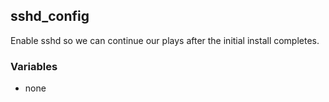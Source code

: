 ## sshd_config

Enable sshd so we can continue our plays after the initial install completes.

### Variables

- none
